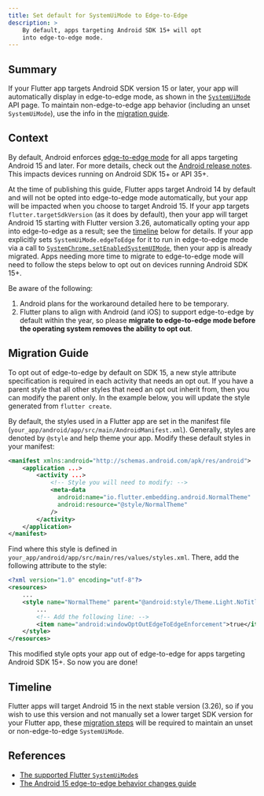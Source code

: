 ```yaml
---
title: Set default for SystemUiMode to Edge-to-Edge
description: >
    By default, apps targeting Android SDK 15+ will opt
    into edge-to-edge mode.
---
```


## Summary
If your Flutter app targets Android SDK version 15 or later,
your app will automatically display in edge-to-edge mode,
as shown in the [`SystemUiMode`][1] API page.
To maintain non-edge-to-edge app behavior
(including an unset `SystemUiMode`),
use the info in the [migration guide](#migration-guide).

## Context
By default, Android enforces [edge-to-edge mode][2] for all apps targeting
Android 15 and later. For more details, check out the [Android release notes][3].
This impacts devices running on Android SDK 15+ or API 35+.

At the time of publishing this guide, Flutter apps target Android 14 by
default and will not be opted into edge-to-edge mode automatically, but
your app will be impacted when you choose to target Android 15. If your app
targets `flutter.targetSdkVersion` (as it does by default), then your app will
target Android 15 starting with Flutter version 3.26, automatically opting your
app into edge-to-edge as a result; see the [timeline](#timeline) below for
details. If your app explicitly sets `SystemUiMode.edgeToEdge` for it to run in
edge-to-edge mode via a call to [`SystemChrome.setEnabledSystemUIMode`][4],
then your app is already migrated. Apps needing more time to migrate to
edge-to-edge mode will need to follow the steps below to opt out on
devices running Android SDK 15+.

Be aware of the following:

1. Android plans for the workaround detailed here to be temporary.
2. Flutter plans to align with Android (and iOS) to
    support edge-to-edge by default within the year,
    so please **migrate to edge-to-edge mode before the operating system
    removes the ability to opt out**.

## Migration Guide
To opt out of edge-to-edge by default on SDK 15, a new style attribute
specification is required in each activity that needs an opt out. If
you have a parent style that all other styles that need an opt out inherit
from, then you can modify the parent only. In the example below, you will
update the style generated from `flutter create`.

By default, the styles used in a Flutter app are set in the manifest file
(`your_app/android/app/src/main/AndroidManifest.xml`). Generally,
styles are denoted by `@style` and help theme your app.
Modify these default styles in your manifest:

```xml
<manifest xmlns:android="http://schemas.android.com/apk/res/android">
    <application ...>
        <activity ...>
            <!-- Style you will need to modify: -->
            <meta-data
              android:name="io.flutter.embedding.android.NormalTheme"
              android:resource="@style/NormalTheme"
            />
        </activity>
    </application>
</manifest>
```

Find where this style is defined in
`your_app/android/app/src/main/res/values/styles.xml`.
There, add the following attribute to the style:

```xml
<?xml version="1.0" encoding="utf-8"?>
<resources>
    ...
    <style name="NormalTheme" parent="@android:style/Theme.Light.NoTitleBar">
        ...
	    <!-- Add the following line: -->
        <item name="android:windowOptOutEdgeToEdgeEnforcement">true</item>
    </style>
</resources>
```

This modified style opts your app out of edge-to-edge for
apps targeting Android SDK 15+. So now you are done!

## Timeline
Flutter apps will target Android 15 in the next stable version (3.26), so if
you wish to use this version and not manually set a lower target SDK version
for your Flutter app, these [migration steps](#migration-guide) will be
required to maintain an unset or non-edge-to-edge `SystemUiMode`.

## References

* [The supported Flutter `SystemUiMode`s][1]
* [The Android 15 edge-to-edge behavior changes guide][3]


[1]: {{site.api}}/flutter/services/SystemUiMode.html
[2]: {{site.android-dev}}/develop/ui/views/layout/edge-to-edge 
[3]: {{site.android-dev}}/about/versions/15/behavior-changes-15#edge-to-edge 
[4]: {{site.api}}/flutter/services/SystemChrome/setEnabledSystemUIMode.html
